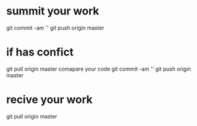 # summit your work
git commit -am '<message>'
git push origin master

# if has confict
git pull origin master
comapare your code
git commit -am '<message>'
git push origin master

# recive your work
git pull origin master

